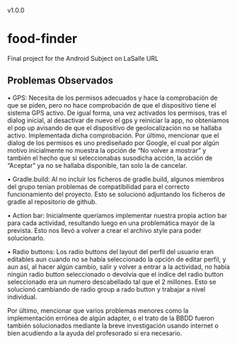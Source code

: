 v1.0.0
# food-finder
Final project for the Android Subject on LaSalle URL

## Problemas Observados

•	GPS:
Necesita de los permisos adecuados y hace la comprobación de que se piden, pero no hace comprobación de que el dispositivo tiene el sistema GPS activo. De igual forma, una vez activados los permisos, tras el dialog inicial, al desactivar de nuevo el gps y reiniciar la app, no obteníamos el pop up avisando de que el dispositivo de geolocalización no se hallaba activo. Implementada dicha comprobación.
Por último, mencionar que el dialog de los permisos es uno prediseñado por Google, el cual por algún motivo inicialmente no muestra la opción de “No volver a mostrar” y también el hecho que si seleccionabas susodicha acción, la acción de “Aceptar” ya no se hallaba disponible, tan solo la de cancelar.

•	Gradle.build:
Al no incluir los ficheros de gradle.build, algunos miembros del grupo tenían problemas de compatibilidad para el correcto funcionamiento del proyecto. Esto se solucionó adjuntando los ficheros de gradle al repositorio de github.

•	Action bar:
Inicialmente queríamos implementar nuestra propia action bar para cada actividad, resultando luego en una problemática mayor de la prevista. Esto nos llevó a volver a crear el archivo style para poder solucionarlo.

•	Radio buttons:
Los radio buttons del layout del perfil del usuario eran editables aun cuando no se había seleccionado la opción de editar perfil, y aun así, al hacer algún cambio, salir y volver a entrar a la actividad, no había ningún radio button seleccionado o devolvía que el índice del radio button seleccionado era un numero descabellado tal que el 2 millones. Esto se solucionó cambiando de radio group a rado button y trabajar a nivel individual.

Por último, mencionar que varios problemas menores como la implementación errónea de algún adapter, o el trato de la BBDD fueron también solucionados mediante la breve investigación usando internet o bien acudiendo a la ayuda del profesorado si era necesario.
